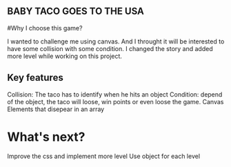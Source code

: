 ## BABY TACO GOES TO THE USA

#Why I choose this game?

I wanted to challenge me using canvas. And I throught it will be interested to have some collision with some condition.
I changed the story and added more level while working on this project.

## Key features

Collision: The taco has to identify when he hits an object
Condition: depend of the object, the taco will loose, win points or even loose the game.
Canvas
Elements that disepear in an array

# What's next?

Improve the css and implement more level
Use object for each level
